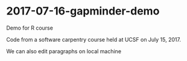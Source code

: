 # 2017-07-16-gapminder-demo
Demo for R course

Code from a software carpentry course held at UCSF on July 15, 2017.


We can also edit paragraphs on local machine
